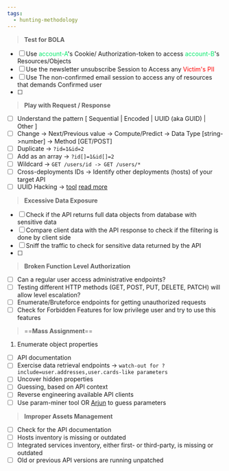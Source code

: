 ```yaml
---
tags:
  - hunting-methodology
---
```

>**Test for BOLA**
- [ ] Use <span style="color:#06ea6c">account-A</span>'s Cookie/ Authorization-token to access <span style="color:#06ea6c">account-B</span>'s Resources/Objects
- [ ]  Use the newsletter unsubscribe Session to Access any <span style="color:#ff0000">Victim's</span> <span style="color:#ff0000">PII</span>
- [ ] Use The non-confirmed email session to access any of resources that demands Confirmed user
- [ ] 
 
>**Play with Request / Response**
- [ ]  Understand the pattern [ Sequential | Encoded |  UUID (aka GUID) | Other ]
- [ ] Change -> Next/Previous value -> Compute/Predict -> Data Type [string->number] -> Method [GET/POST]
- [ ] Duplicate -> `?id=1&id=2`
- [ ] Add as an array -> `?id[]=1&id[]=2`
- [ ] Wildcard -> `GET /users/id -> GET /users/*`
- [ ] Cross-deployments IDs -> Identify other deployments (hosts) of your target API
- [ ] UUID Hacking -> [tool](https://gist.github.com/DanaEpp/8c6803e542f094da5c4079622f9b4d18) [read more](https://danaepp.com/attacking-predictable-guids-when-hacking-apis) 

>**Excessive Data Exposure**
- [ ] Check if the API returns full data objects from database with sensitive data
- [ ] Compare client data with the API response to check if the filtering is done by client side
- [ ] Sniff the traffic to check for sensitive data returned by the API
- [ ] 

>**Broken Function Level Authorization**
- [ ] Can a regular user access administrative endpoints?
- [ ]  Testing different HTTP methods (GET, POST, PUT, DELETE, PATCH) will allow level escalation?
- [ ] Enumerate/Bruteforce endpoints for getting unauthorized requests
- [ ] Check for Forbidden Features for low privilege user and try to use this features

>==**Mass Assignment**==

1. Enumerate object properties
- [ ]  API documentation
- [ ] Exercise data retrieval endpoints -> `watch-out for ?include=user.addresses,user.cards-like parameters `
- [ ] Uncover hidden properties 
- [ ] Guessing, based on API context
- [ ] Reverse engineering available API clients
- [ ] Use param-miner tool OR [Arjun](https://github.com/s0md3v/Arjun) to guess parameters

>**Improper Assets Management**

- [ ] Check for the API documentation
- [ ] Hosts inventory is missing or outdated
- [ ] Integrated services inventory, either first- or third-party, is missing or outdated
- [ ] Old or previous API versions are running unpatched
